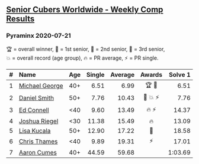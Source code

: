 <style>table {white-space: nowrap;}</style>
<link rel="stylesheet" type="text/css" href="/scw-comp/css/flags.css" />

## [Senior Cubers Worldwide - Weekly Comp Results](/scw-comp/results/)
### Pyraminx 2020-07-21

<span style="white-space: nowrap;">🏆 = overall winner</span>, <span style="white-space: nowrap;">🥇 = 1st senior</span>, <span style="white-space: nowrap;">🥈 = 2nd senior</span>, <span style="white-space: nowrap;">🥉 = 3rd senior</span>, <span style="white-space: nowrap;">💥 = overall record (age group)</span>, <span style="white-space: nowrap;">🔥 = PR average</span>, <span style="white-space: nowrap;">⚡ = PR single</span>.

| # | Name | Age | Single | Average | Awards | Solve 1 | Solve 2 | Solve 3 | Solve 4 | Solve 5 | Video |
| :--: | :-- | :--: | --: | --: | :--: | --: | --: | --: | --: | --: | :-- |
| 1 | [Michael George](../../persons/michael_george/pyram.md) | 40+ | 6.51 | 6.99 | 🏆 🥇 | 6.51 | 9.72 | 6.93 | 6.64 | 7.41 | [Desktop](https://www.facebook.com/michael.george.545/videos/10214011713407241) / [Mobile](https://m.facebook.com/michael.george.545/videos/10214011713407241) |
| 2 | [Daniel Smith](../../persons/daniel_smith/pyram.md) | 50+ | 7.76 | 10.43 | 🥈 💥 ⚡ | 7.76 | 12.93 | 11.80 | 9.61 | 9.89 | [Desktop](https://www.facebook.com/events/560843031255896/permalink/563956340944565) / [Mobile](https://m.facebook.com/events/560843031255896?view=permalink&id=563956340944565) |
| 3 | [Ed Connell](../../persons/ed_connell/pyram.md) | <40 | 9.60 | 13.49 | 🔥 ⚡ | 14.37 | 13.29 | 12.82 | 9.60 | 15.83 | [Desktop](https://www.facebook.com/events/560843031255896/permalink/563251577681708) / [Mobile](https://m.facebook.com/events/560843031255896?view=permalink&id=563251577681708) |
| 4 | [Joshua Riegel](../../persons/joshua_riegel/pyram.md) | <30 | 11.38 | 15.49 | 🔥 | 13.09 | 19.62 | 17.76 | 11.38 | 15.61 | [Desktop](https://www.facebook.com/events/560843031255896/permalink/564304057576460) / [Mobile](https://m.facebook.com/events/560843031255896?view=permalink&id=564304057576460) |
| 5 | [Lisa Kucala](../../persons/lisa_kucala/pyram.md) | 50+ | 12.90 | 17.22 | 🥉 | 18.58 | 15.61 | 12.90 | 38.09 | 17.46 | [Desktop](https://www.facebook.com/events/560843031255896/permalink/563902300949969) / [Mobile](https://m.facebook.com/events/560843031255896?view=permalink&id=563902300949969) |
| 6 | [Chris Thames](../../persons/chris_thames/pyram.md) | <40 | 9.89 | 19.31 | ⚡ | 17.01 | 30.66 | 22.43 | 9.89 | 18.50 | [Desktop](https://www.facebook.com/events/560843031255896/permalink/563399324333600) / [Mobile](https://m.facebook.com/events/560843031255896?view=permalink&id=563399324333600) |
| 7 | [Aaron Cumes](../../persons/aaron_cumes/pyram.md) | 40+ | 44.59 | 59.68 |  | 1:03.69 | 48.44 | 1:20.27 | 44.59 | 1:06.92 | [Desktop](https://www.facebook.com/events/560843031255896/permalink/561719874501545) / [Mobile](https://m.facebook.com/events/560843031255896?view=permalink&id=561719874501545) |

<!-- Global site tag (gtag.js) - Google Analytics -->
<script async src="https://www.googletagmanager.com/gtag/js?id=UA-86348435-3"></script>
<script>window.dataLayer = window.dataLayer || []; function gtag() {dataLayer.push(arguments);} gtag('js', new Date()); gtag('config', 'UA-86348435-3');</script>
